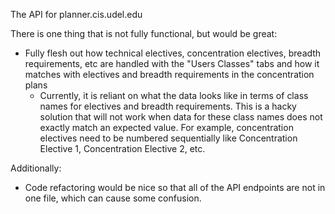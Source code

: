 The API for planner.cis.udel.edu

There is one thing that is not fully functional, but would be great:
  - Fully flesh out how technical electives, concentration electives, breadth requirements, etc are handled with the "Users Classes" tabs and how it matches with electives and breadth requirements in the concentration plans
    - Currently, it is reliant on what the data looks like in terms of class names for electives and breadth requirements. This is a hacky solution that will not work when data for these class names does not exactly match an expected value. For example, concentration electives need to be numbered sequentially like Concentration Elective 1, Concentration Elective 2, etc.

Additionally:
  - Code refactoring would be nice so that all of the API endpoints are not in one file, which can cause some confusion.
